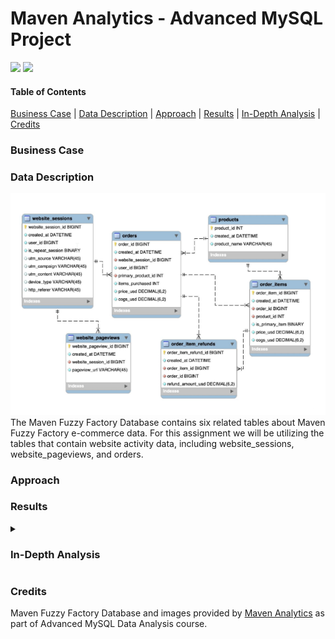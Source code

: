 # Maven Analytics - Advanced MySQL Project

<p align="left">
    <img src="https://img.shields.io/badge/Microsoft_Excel-217346?style=for-the-badge&logo=microsoft-excel&logoColor=white">
    <img src="https://img.shields.io/badge/mysql-%2300f.svg?style=for-the-badge&logo=mysql&logoColor=white">
</p>

#### Table of Contents
[Business Case](#business-case) | 
[Data Description](#data-description) | 
[Approach](#approach) | 
[Results](#results) | 
[In-Depth Analysis](#in-depth-analysis) | 
[Credits](#credits)

<!-- Insert Banner photo of dashboard -->

### Business Case

### Data Description
<img alt="Fuzzy Factory Database EER Diagram" src="02_Images/maven_fuzzy_db_eer.png">
The Maven Fuzzy Factory Database contains six related tables about Maven Fuzzy Factory e-commerce data. For this assignment we will be utilizing the tables that contain website activity data, including website_sessions, website_pageviews, and orders. 


### Approach

### Results

<details>
  <summary><h3>In-Depth Analysis</h3></summary>
  

  

**1.   Gsearch seems to be the biggest driver of our business. Could you pull monthly trends for Gsearch sessions
and orders so that we can showcase the growth there?**
<br>
<br>

```
SELECT
    YEAR(ws.created_at) AS yr,
    MONTH(ws.created_at) AS mo,
    COUNT(DISTINCT ws.website_session_id) AS gsearch_sessions,
    COUNT(DISTINCT o.order_id) AS orders,
    COUNT(DISTINCT o.order_id)/COUNT(DISTINCT ws.website_session_id) AS conv_rate
FROM website_sessions AS ws
    LEFT JOIN orders AS o
        ON ws.website_session_id = o.website_session_id
WHERE
    ws.utm_source = 'gsearch'
    AND ws.created_at < '2012-11-27'
GROUP BY 
    yr,
    mo
;
```
<img alt="Query result for question 1" src="02_Images/Question_1.png">
			     
**2. Next, it would be great to see a similar monthly trend for Gsearch, but this time splitting out nonbrand and brand campaigns separately.
I am wondering if brand is picking up at all. If so, this is a good story to tell.**
			     
```
SELECT
    YEAR(ws.created_at) AS yr,
    MONTH(ws.created_at) AS mo,
    COUNT(DISTINCT CASE WHEN utm_campaign = 'nonbrand' THEN ws.website_session_id ELSE NULL END) AS nonbrand_sessions,
    COUNT(DISTINCT CASE WHEN utm_campaign = 'nonbrand' THEN o.order_id ELSE NULL END) AS nonbrand_orders,
    COUNT(DISTINCT CASE WHEN utm_campaign = 'nonbrand' THEN o.order_id ELSE NULL END)/
        COUNT(DISTINCT CASE WHEN utm_campaign = 'nonbrand' THEN ws.website_session_id ELSE NULL END) AS nonbrand_conv_rate,
    COUNT(DISTINCT CASE WHEN utm_campaign = 'brand' THEN ws.website_session_id ELSE NULL END) AS brand_sessions,
    COUNT(DISTINCT CASE WHEN utm_campaign = 'brand' THEN o.order_id ELSE NULL END) AS brand_orders,
    COUNT(DISTINCT CASE WHEN utm_campaign = 'brand' THEN o.order_id ELSE NULL END)/
        COUNT(DISTINCT CASE WHEN utm_campaign = 'brand' THEN ws.website_session_id ELSE NULL END) AS brand_conv_rate
FROM website_sessions AS ws
    LEFT JOIN orders AS o
        ON ws.website_session_id = o.website_session_id
WHERE
    ws.utm_source = 'gsearch'
    AND ws.created_at < '2012-11-27'
GROUP BY 
    yr,
    mo
;
```
<img alt="Query result for question 2" src="02_Images/Question_2.png">	

**3. While we're on Gsearch, could you dive into nonbrand, and pull monthly sessions and orders split by device type?
I want to flex out analytical muscles a little and show the board we really know our traffic sources.**

```
SELECT
    YEAR(ws.created_at) AS yr,
    MONTH(ws.created_at) AS mo,
    COUNT(DISTINCT CASE WHEN device_type = 'desktop' THEN ws.website_session_id ELSE NULL END) AS desktop_sessions,
    COUNT(DISTINCT CASE WHEN device_type = 'desktop' THEN o.order_id ELSE NULL END) AS desktop_orders,
    COUNT(DISTINCT CASE WHEN device_type = 'desktop' THEN o.order_id ELSE NULL END)/
        COUNT(DISTINCT CASE WHEN device_type = 'desktop' THEN ws.website_session_id ELSE NULL END) AS desktop_conv_rate,
    COUNT(DISTINCT CASE WHEN device_type = 'mobile' THEN ws.website_session_id ELSE NULL END) AS mobile_sessions,
    COUNT(DISTINCT CASE WHEN device_type = 'mobile' THEN o.order_id ELSE NULL END) AS mobile_orders,
    COUNT(DISTINCT CASE WHEN device_type = 'mobile' THEN o.order_id ELSE NULL END)/
        COUNT(DISTINCT CASE WHEN device_type = 'mobile' THEN ws.website_session_id ELSE NULL END) AS mobile_conv_rate
FROM website_sessions AS ws
    LEFT JOIN orders AS o
        ON ws.website_session_id = o.website_session_id
WHERE
    ws.utm_source = 'gsearch'
    AND ws.created_at < '2012-11-27'
GROUP BY 
    yr,
    mo
;
```
<img alt="Query result for question 3" src="02_Images/Question_3.png">	

**4. I'm worried that one of our more pessimistic board members may be concerned about the large % of traffic
from Gsearch. Can you pull monthly trends for Gsearch, alongside monthly trends for each of our other channels?**

	
```
SELECT
    YEAR(created_at) AS yr,
    MONTH(created_at) AS mo,
    COUNT(DISTINCT CASE WHEN utm_source = 'gsearch' THEN website_session_id ELSE NULL END) AS gsearch_sessions,
    COUNT(DISTINCT CASE WHEN utm_source = 'bsearch' THEN website_session_id ELSE NULL END) AS bsearch_sessions,
    COUNT(DISTINCT CASE WHEN utm_source IS NULL AND http_referer IS NOT NULL THEN website_session_id ELSE NULL END) AS organic_search_sessions,
    COUNT(DISTINCT CASE WHEN utm_source IS NULL AND http_referer IS NULL THEN website_session_id ELSE NULL END) AS direct_type_sessions
FROM website_sessions
WHERE
    created_at < '2012-11-27'
GROUP BY 
    yr,
    mo
;
```
<img alt="Query result for question 4" src="02_Images/Question_4.png">	

**5. I'd like to tell the story of website performance improvements over the course of the first 8 months.
Could you pull session to order conversion rates, by month?**

```
SELECT
    YEAR(ws.created_at) AS yr,
    MONTH(ws.created_at) AS mo,
    COUNT(DISTINCT ws.website_session_id) AS sessions,
    COUNT(DISTINCT o.order_id) AS orders,
    COUNT(DISTINCT o.order_id)/COUNT(DISTINCT ws.website_session_id) AS conv_rate
FROM website_sessions AS ws
    LEFT JOIN orders AS o
        ON ws.website_session_id = o.website_session_id
WHERE
    ws.created_at < '2012-11-27'
GROUP BY 
    yr,
    mo
;
```
<img alt="Query result for question 5" src="02_Images/Question_5.png">	

**6. For the Gsearch lander test, please estimate the revenue that test earned us.**

This is a multiple step problem. First we need to determine the minimum website pageview id for /lander-1 test page.

```
SELECT
    MIN(website_pageview_id) as min_pv_id
FROM website_pageviews
WHERE
    pageview_url = '/lander-1'
;
```
	

<img alt="Query result for question 6a" src="02_Images/Question_6a.png">

Now we create a temp table for first_pageviews using min_pv_id 23504 as the minimum pageview.

```	
DROP TEMPORARY TABLE IF EXISTS first_pageviews;
CREATE TEMPORARY TABLE first_pageviews
SELECT
    wp.website_session_id,
    MIN(wp.website_pageview_id) as min_pv_id
FROM website_pageviews AS wp
    INNER JOIN website_sessions AS ws
        ON wp.website_session_id = ws.website_session_id
        AND ws.created_at < '2012-07-28'
        AND wp.website_pageview_id > 23504
        AND ws.utm_source = 'gsearch'
        AND ws.utm_campaign = 'nonbrand'
GROUP BY
    wp.website_session_id
;
```
	
<img alt="Query result for question 6b" src="02_Images/Question_6b.png">

Now we will get the lander url (either /home or /lander-1) for each first pageview per website session in a temp table.
```	
CREATE TEMPORARY TABLE landing_pages
SELECT
    fp.website_session_id,
    wp.pageview_url AS landing_page
FROM first_pageviews AS fp
    LEFT JOIN website_pageviews AS wp
        ON fp.website_session_id = wp.website_session_id
WHERE
    wp.pageview_url IN ('/home','/lander-1')
;
```
	
<img alt="Query result for question 6c" src="02_Images/Question_6c.png">
Create a temp table for each landing page linked with orders if any, else no order is null.
	
```
CREATE TEMPORARY TABLE landing_page_w_orders
SELECT
    landing_pages.website_session_id,
    landing_pages.landing_page,
    orders.order_id
FROM landing_pages
    LEFT JOIN orders
        ON landing_pages.website_session_id = orders.website_session_id
;
```
<img alt="Query result for question 6d" src="02_Images/Question_6d.png">
Find the difference between the conversion rates between landing pages.

```	
SELECT
    landing_page,
    COUNT(DISTINCT website_session_id) AS sessions,
    COUNT(DISTINCT order_id) AS orders,
    COUNT(DISTINCT order_id)/COUNT(DISTINCT website_session_id) AS conv_rate
FROM landing_page_w_orders
GROUP BY
    landing_page
;
```
	
<img alt="Query result for question 6e" src="02_Images/Question_6e.png">
The results of 0.0406 - 0.0318 = 0.0088. There is a 0.0088 increase in the conversion rate with the '/lander-1' compared to the '/home' landing page.

Next, we will find the last pageview for Gsearch nonbrand where the traffic was sent to '/home' landing page.
	
```
SELECT
    MAX(ws.website_session_id) AS last_home_pageview,
    MAX(ws.created_at) AS last_date
FROM website_sessions AS ws
    LEFT JOIN website_pageviews AS wp
        ON ws.website_session_id = wp.website_session_id
WHERE
    ws.created_at < '2012-11-27'
    AND utm_source = 'gsearch'
    AND utm_campaign = 'nonbrand'
    AND pageview_url = '/home'
;
```
		       
<img alt="Query result for question 6f" src="02_Images/Question_6f.png">
The last '/home' website session id was 17145. Now we will count sessions since last session '/home' was used.

```
SELECT
    COUNT(website_session_id) AS sessions
FROM website_sessions
WHERE
    created_at < '2012-11-27'
    AND utm_source = 'gsearch'
    AND utm_campaign = 'nonbrand'
    AND website_session_id > 17145
;
```
	
<img alt="Query result for question 6g" src="02_Images/Question_6g.png">
22,972 sessions since '/home' landing page was last used. With an 0.0088 increase in the conversion rate that equates to approximately 202 additional orders
since '/home' replacement on '2012-07-29'.

7. For the landing page test you analyzed previously, it would be great to show a full conversions funnel
from each of the two orders. You can use the same time period you analyzed last time (Jun 19-Jul 28).

-- This query will add a flag = 1 for the page viewed
```
SELECT
    ws.website_session_id,
    wp.pageview_url,
    wp.created_at,
    CASE WHEN pageview_url = '/home' THEN 1 ELSE 0 END AS home_page,
    CASE WHEN pageview_url = '/lander-1' THEN 1 ELSE 0 END AS lander1_page,
    CASE WHEN pageview_url = '/products' THEN 1 ELSE 0 END AS products_page,
    CASE WHEN pageview_url = '/the-original-mr-fuzzy' THEN 1 ELSE 0 END AS mrfuzzy_page,
    CASE WHEN pageview_url = '/cart' THEN 1 ELSE 0 END AS cart_page,
    CASE WHEN pageview_url = '/shipping' THEN 1 ELSE 0 END AS shipping_page,
    CASE WHEN pageview_url = '/billing' THEN 1 ELSE 0 END AS billing_page,
    CASE WHEN pageview_url = '/thank-you-for-your-order' THEN 1 ELSE 0 END AS thankyou_page
FROM website_sessions AS ws
    LEFT JOIN website_pageviews AS wp
        ON ws.website_session_id = wp.website_session_id
WHERE
    ws.created_at > '2012-06-19'
    AND ws.created_at < '2012-07-28'
    AND utm_source = 'gsearch'
    AND utm_campaign = 'nonbrand'
ORDER BY
    ws.website_session_id,
    wp.pageview_url
;
```
			   
<img alt="Query result for question 7a" src="02_Images/Question_7a.png">
Using the above query as a subquery in the following query will give us the pages viewed
at the website session level
	
```			   
CREATE TEMPORARY TABLE session_level_funnels
SELECT
    website_session_id,
    MAX(home_page) AS home_page_start,
    MAX(lander1_page) AS lander1_page_start,
    MAX(products_page) AS products_made_it,
    MAX(mrfuzzy_page) AS mrfuzzy_made_it,
    MAX(cart_page) AS cart_made_it,
    MAX(shipping_page) AS shipping_made_it,
    MAX(billing_page) AS billing_made_it,
    MAX(thankyou_page) AS thankyou_made_it
FROM (
    SELECT
        ws.website_session_id,
        wp.pageview_url,
        wp.created_at,
        CASE WHEN pageview_url = '/home' THEN 1 ELSE 0 END AS home_page,
        CASE WHEN pageview_url = '/lander-1' THEN 1 ELSE 0 END AS lander1_page,
        CASE WHEN pageview_url = '/products' THEN 1 ELSE 0 END AS products_page,
        CASE WHEN pageview_url = '/the-original-mr-fuzzy' THEN 1 ELSE 0 END AS mrfuzzy_page,
        CASE WHEN pageview_url = '/cart' THEN 1 ELSE 0 END AS cart_page,
        CASE WHEN pageview_url = '/shipping' THEN 1 ELSE 0 END AS shipping_page,
        CASE WHEN pageview_url = '/billing' THEN 1 ELSE 0 END AS billing_page,
        CASE WHEN pageview_url = '/thank-you-for-your-order' THEN 1 ELSE 0 END AS thankyou_page
    FROM website_sessions AS ws
        LEFT JOIN website_pageviews AS wp
	        ON ws.website_session_id = wp.website_session_id
    WHERE
        ws.created_at > '2012-06-19'
        AND ws.created_at < '2012-07-28'
        AND utm_source = 'gsearch'
        AND utm_campaign = 'nonbrand'
    ORDER BY
        ws.website_session_id,
        wp.pageview_url
) AS pageview_level
GROUP BY
    website_session_id
;
```
			       
<img alt="Query result for question 7b" src="02_Images/Question_7b.png">
Determine the sessions per funnel segment for each landing page
	
```			   
SELECT
    CASE
        WHEN home_page_start = 1 THEN '/home'
        WHEN lander1_page_start = 1 THEN '/lander-1'
        ELSE 'oops - check the code'
    END AS landing_page,
    COUNT(DISTINCT website_session_id) AS sessions,
    COUNT(DISTINCT CASE WHEN products_made_it = 1 THEN website_session_id ELSE NULL END) AS to_products,
    COUNT(DISTINCT CASE WHEN mrfuzzy_made_it = 1 THEN website_session_id ELSE NULL END) AS to_mrfuzzy,
    COUNT(DISTINCT CASE WHEN cart_made_it = 1 THEN website_session_id ELSE NULL END) AS to_cart,
    COUNT(DISTINCT CASE WHEN shipping_made_it = 1 THEN website_session_id ELSE NULL END) AS to_shipping,
    COUNT(DISTINCT CASE WHEN billing_made_it = 1 THEN website_session_id ELSE NULL END) AS to_billing,
    COUNT(DISTINCT CASE WHEN thankyou_made_it = 1 THEN website_session_id ELSE NULL END) AS to_thankyou
FROM session_level_funnels
GROUP BY
    landing_page
;
```
	
<img alt="Query result for question 7c" src="02_Images/Question_7c.png">
-- Determine the clickthrough rate per funnel segment for each landing page
	
```			   
SELECT
    CASE
        WHEN home_page_start = 1 THEN '/home'
        WHEN lander1_page_start = 1 THEN '/lander-1'
        ELSE 'oops - check the code'
    END AS landing_page,
    COUNT(DISTINCT website_session_id) AS sessions,
    COUNT(DISTINCT CASE WHEN products_made_it = 1 THEN website_session_id ELSE NULL END)/
        COUNT(DISTINCT website_session_id) AS lander_click_rate,
    COUNT(DISTINCT CASE WHEN mrfuzzy_made_it = 1 THEN website_session_id ELSE NULL END)/
        COUNT(DISTINCT CASE WHEN products_made_it = 1 THEN website_session_id ELSE NULL END) AS products_click_rate,
    COUNT(DISTINCT CASE WHEN cart_made_it = 1 THEN website_session_id ELSE NULL END)/
        COUNT(DISTINCT CASE WHEN mrfuzzy_made_it = 1 THEN website_session_id ELSE NULL END) AS mrfuzzy_click_rate,
    COUNT(DISTINCT CASE WHEN shipping_made_it = 1 THEN website_session_id ELSE NULL END)/
        COUNT(DISTINCT CASE WHEN cart_made_it = 1 THEN website_session_id ELSE NULL END) AS cart_click_rate,
    COUNT(DISTINCT CASE WHEN billing_made_it = 1 THEN website_session_id ELSE NULL END)/
        COUNT(DISTINCT CASE WHEN shipping_made_it = 1 THEN website_session_id ELSE NULL END) AS shipping_click_rate,
    COUNT(DISTINCT CASE WHEN thankyou_made_it = 1 THEN website_session_id ELSE NULL END)/
        COUNT(DISTINCT CASE WHEN billing_made_it = 1 THEN website_session_id ELSE NULL END) AS billing_click_rate
FROM session_level_funnels
GROUP BY
    landing_page
;
```
	
<img alt="Query result for question 7d" src="02_Images/Question_7d.png">

**8. I'd love for you to quantify the impact of our billing test, as well. Please analyze the lift
generated from the test (SEP 10 - NOV 10), in terms of revenue per billing page session, and then pull
the number of billing page sessions for the past month to understand monthly impact.**

```
SELECT
    billing_version,
    COUNT(DISTINCT website_session_id) AS sessions,
    SUM(price_usd)/COUNT(DISTINCT website_session_id) AS revenue_per_billing_version
FROM (
    SELECT
        wp.website_session_id,
        wp.pageview_url AS billing_version,
        o.order_id,
        o.price_usd
    FROM website_pageviews AS wp
        LEFT JOIN orders AS o
            ON wp.website_session_id = o.website_session_id
    WHERE
        wp.created_at > '2012-09-10'
        AND wp.created_at < '2012-11-10'
        AND wp.pageview_url IN ('/billing', '/billing-2')
) AS pageview_w_order_info
GROUP BY
    billing_version
;
```
<img alt="Query result for question 8a" src="02_Images/Question_8a.png">
/billing    = $22.83 per billing page seen
/billing-2  = $31.34 per billing page seen
Increase of    $8.51 per billing page seen


Next determine how many session in the past month
```
SELECT
    COUNT(website_session_id) AS sessions
FROM website_pageviews
WHERE
    pageview_url IN ('/billing','/billing-2')
    AND created_at > '2012-10-27'
    AND created_at < '2012-11-27'
;
```
		      
<img alt="Query result for question 8b" src="02_Images/Question_8b.png">
1,193 sessions in the past month
Increase of $8.51 per billing page seen
Approximate increase of $10,152 over the past month 
  </details>
  
 ### Credits
Maven Fuzzy Factory Database and images provided by [Maven Analytics](http://www.mavenanalytics.io) as part of Advanced MySQL Data Analysis course.
